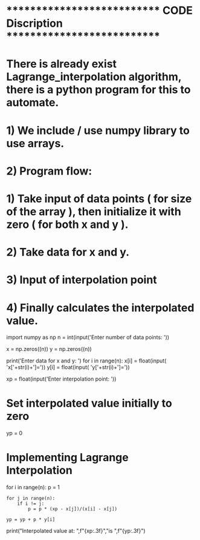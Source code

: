 
#                       ************************** CODE Discription **************************

# There is already exist Lagrange_interpolation algorithm, there is a python program for this to automate.

# 1) We include / use numpy library to use arrays.
# 2) Program flow:
#                1) Take input of data points ( for size of the array ), then initialize it with zero ( for both x and y ).
#                2) Take data for x and y.
#                3) Input of interpolation point
#                4) Finally calculates the interpolated value.


import numpy as np
n = int(input('Enter number of data points: '))

x = np.zeros((n))
y = np.zeros((n))

print('Enter data for x and y: ')
for i in range(n):
    x[i] = float(input( 'x['+str(i)+']='))
    y[i] = float(input( 'y['+str(i)+']='))

xp = float(input('Enter interpolation point: '))

# Set interpolated value initially to zero
yp = 0

# Implementing Lagrange Interpolation
for i in range(n):
    p = 1
    
    for j in range(n):
        if i != j:
            p = p * (xp - x[j])/(x[i] - x[j])
    
    yp = yp + p * y[i]    

print("Interpolated value at: ",f"{xp:.3f}","is ",f"{yp:.3f}")